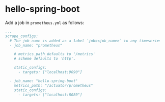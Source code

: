 # hello-spring-boot

Add a job in `prometheus.yml` as follows:

```yaml
...
scrape_configs:
  # The job name is added as a label `job=<job_name>` to any timeseries scraped from this config.
  - job_name: "prometheus"

    # metrics_path defaults to '/metrics'
    # scheme defaults to 'http'.

    static_configs:
      - targets: ["localhost:9090"]

  - job_name: "hello-spring-boot"
    metrics_path: "/actuator/prometheus"
    static_configs:
      - targets: ["localhost:8080"]
```

